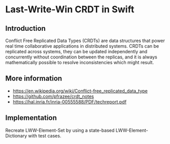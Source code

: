 # Last-Write-Win CRDT in Swift

## Introduction
Conflict Free Replicated Data Types (CRDTs) are data structures that power real time collaborative applications in distributed systems. CRDTs can be replicated across systems, they can be updated independently and concurrently without coordination between the replicas, and it is always mathematically possible to resolve inconsistencies which might result.

## More information
* https://en.wikipedia.org/wiki/Conflict-free_replicated_data_type
* https://github.com/pfrazee/crdt_notes
* https://hal.inria.fr/inria-00555588/PDF/techreport.pdf

## Implementation
Recreate LWW-Element-Set by using a state-based LWW-Element-Dictionary with test cases.
